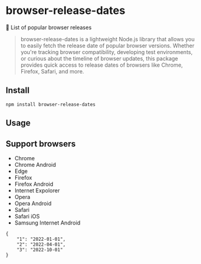# browser-release-dates
📃 List of popular browser releases

> browser-release-dates is a lightweight Node.js library that allows you to easily fetch the release date of popular browser versions. Whether you're tracking browser compatibility, developing test environments, or curious about the timeline of browser updates, this package provides quick access to release dates of browsers like Chrome, Firefox, Safari, and more.

## Install
```shell
npm install browser-release-dates
```

## Usage

## Support browsers
- Chrome
- Chrome Android
- Edge
- Firefox
- Firefox Android
- Internet Expolorer
- Opera
- Opera Android
- Safari
- Safari iOS
- Samsung Internet Android

```
{
    "1": "2022-01-01",
    "2": "2022-04-01",
    "3": "2022-10-01"
}
```
